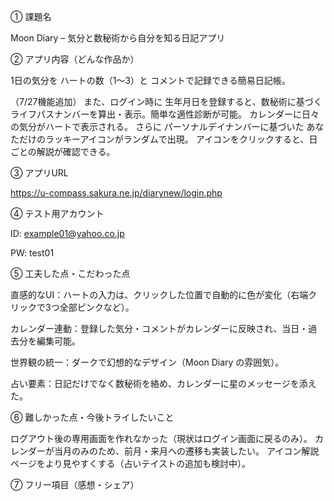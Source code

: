 ① 課題名

Moon Diary – 気分と数秘術から自分を知る日記アプリ

② アプリ内容（どんな作品か）

1日の気分を ハートの数（1〜3）と コメントで記録できる簡易日記帳。

（7/27機能追加）
また、ログイン時に 生年月日を登録すると、数秘術に基づく ライフパスナンバーを算出・表示。簡単な適性診断が可能。
カレンダーに日々の気分がハートで表示される。
さらに パーソナルデイナンバーに基づいた あなただけのラッキーアイコンがランダムで出現。
アイコンをクリックすると、日ごとの解説が確認できる。

③ アプリURL

https://u-compass.sakura.ne.jp/diarynew/login.php

④ テスト用アカウント

ID: example01@yahoo.co.jp

PW: test01

⑤ 工夫した点・こだわった点

直感的なUI：ハートの入力は、クリックした位置で自動的に色が変化（右端クリックで3つ全部ピンクなど）。

カレンダー連動：登録した気分・コメントがカレンダーに反映され、当日・過去分を編集可能。

世界観の統一：ダークで幻想的なデザイン（Moon Diary の雰囲気）。

占い要素：日記だけでなく数秘術を絡め、カレンダーに星のメッセージを添えた。

⑥ 難しかった点・今後トライしたいこと

ログアウト後の専用画面を作れなかった（現状はログイン画面に戻るのみ）。
カレンダーが当月のみのため、前月・来月への遷移も実装したい。
アイコン解説ページをより見やすくする（占いテイストの追加も検討中）。

⑦ フリー項目（感想・シェア）
